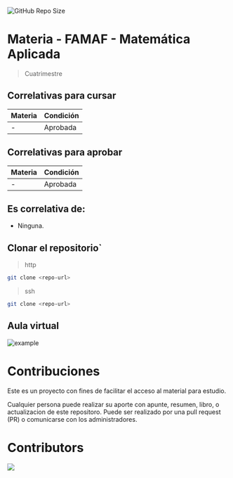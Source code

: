 ![GitHub Repo Size](https://img.shields.io/github/repo-size/FAMAF-resources/Template-repository)

# Materia - FAMAF - Matemática Aplicada

> Cuatrimestre

## Correlativas para **cursar**

| Materia               | Condición    |
| --------------------- | ------------ |
| -   | Aprobada     |

## Correlativas para **aprobar**

| Materia               | Condición    |
| --------------------- | ------------ |
| -   | Aprobada     |

## Es correlativa de:

- Ninguna.

## Clonar el repositorio`

> http

```bash
git clone <repo-url>
```

> ssh

```bash
git clone <repo-url>
```

## Aula virtual

![example](url)

# Contribuciones

Este es un proyecto con fines de facilitar el acceso al material para estudio.

Cualquier persona puede realizar su aporte con apunte, resumen, libro, o actualizacion de este repositoro. Puede ser realizado por una pull request (PR) o comunicarse con los administradores.

# Contributors
<a href="https://github.com/FAMAF-resources/Template-repository/graphs/contributors">
  <img src="https://contrib.rocks/image?repo=FAMAF-resources/Template-repository"/>
</a>
